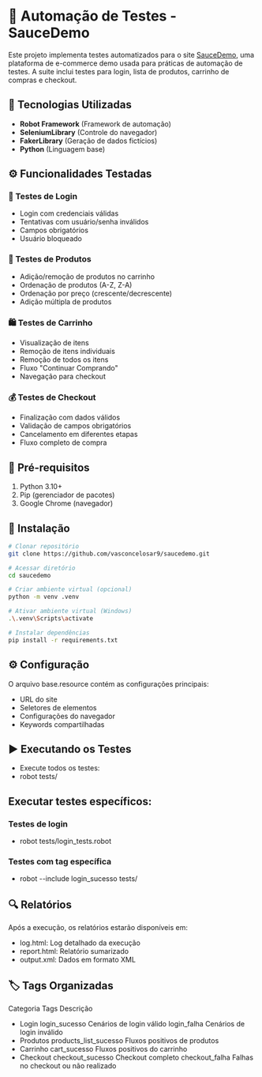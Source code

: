 # 🧪 Automação de Testes - SauceDemo

Este projeto implementa testes automatizados para o site [SauceDemo](https://www.saucedemo.com), uma plataforma de e-commerce demo usada para práticas de automação de testes. A suite inclui testes para login, lista de produtos, carrinho de compras e checkout.

## 🧩 Tecnologias Utilizadas
- **Robot Framework** (Framework de automação)
- **SeleniumLibrary** (Controle do navegador)
- **FakerLibrary** (Geração de dados fictícios)
- **Python** (Linguagem base)

## ⚙️ Funcionalidades Testadas

### 🔐 Testes de Login
- Login com credenciais válidas
- Tentativas com usuário/senha inválidos
- Campos obrigatórios
- Usuário bloqueado

### 🛒 Testes de Produtos
- Adição/remoção de produtos no carrinho
- Ordenação de produtos (A-Z, Z-A)
- Ordenação por preço (crescente/decrescente)
- Adição múltipla de produtos

### 🛍️ Testes de Carrinho
- Visualização de itens
- Remoção de itens individuais
- Remoção de todos os itens
- Fluxo "Continuar Comprando"
- Navegação para checkout

### 💰 Testes de Checkout
- Finalização com dados válidos
- Validação de campos obrigatórios
- Cancelamento em diferentes etapas
- Fluxo completo de compra

## 🚀 Pré-requisitos
1. Python 3.10+
2. Pip (gerenciador de pacotes)
3. Google Chrome (navegador)

## 🔧 Instalação
```bash
# Clonar repositório
git clone https://github.com/vasconcelosar9/saucedemo.git

# Acessar diretório
cd saucedemo

# Criar ambiente virtual (opcional)
python -m venv .venv

# Ativar ambiente virtual (Windows)
.\.venv\Scripts\activate

# Instalar dependências
pip install -r requirements.txt
```

## ⚙️ Configuração
O arquivo base.resource contém as configurações principais:
- URL do site
- Seletores de elementos
- Configurações do navegador
- Keywords compartilhadas

## ▶️ Executando os Testes
- Execute todos os testes:
- robot tests/

## Executar testes específicos:
### Testes de login
- robot tests/login_tests.robot

### Testes com tag específica
- robot --include login_sucesso tests/

## 🔍 Relatórios
Após a execução, os relatórios estarão disponíveis em:
- log.html: Log detalhado da execução
- report.html: Relatório sumarizado
- output.xml: Dados em formato XML

## 🏷️ Tags Organizadas
Categoria       Tags                    Descrição

- Login	        login_sucesso	        Cenários de login válido
                login_falha	            Cenários de login inválido
- Produtos	    products_list_sucesso	Fluxos positivos de produtos
- Carrinho	    cart_sucesso	        Fluxos positivos do carrinho
- Checkout	    checkout_sucesso	    Checkout completo
                checkout_falha	        Falhas no checkout ou não realizado
